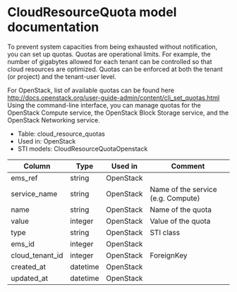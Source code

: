 # CloudResourceQuota model documentation

To prevent system capacities from being exhausted without notification, you can set up quotas. Quotas are operational limits. For example, the number of gigabytes allowed for each tenant can be controlled so that cloud resources are optimized. Quotas can be enforced at both the tenant (or project) and the tenant-user level.

For OpenStack, list of available quotas can be found here http://docs.openstack.org/user-guide-admin/content/cli_set_quotas.html
Using the command-line interface, you can manage quotas for the OpenStack Compute service, the OpenStack Block Storage service, and the OpenStack Networking service.

* Table: cloud_resource_quotas
* Used in: OpenStack
* STI models: CloudResourceQuotaOpenstack

| Column          | Type      | Used in   | Comment |
| ----------------| --------- | --------- | ------- |
| ems_ref         | string    | OpenStack |         |
| service_name    | string    | OpenStack | Name of the service (e.g. Compute) |
| name            | string    | OpenStack | Name of the quota |
| value           | integer   | OpenStack | Value of the quota |
| type            | string    | OpenStack | STI class |
| ems_id          | integer   | OpenStack |         |
| cloud_tenant_id | integer   | OpenStack | ForeignKey |
| created_at      | datetime  | OpenStack |         |
| updated_at      | datetime  | OpenStack |         |
